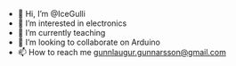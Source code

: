 - 👋 Hi, I’m @IceGulli
- 👀 I’m interested in electronics
- 🌱 I’m currently teaching
- 💞️ I’m looking to collaborate on Arduino
- 📫 How to reach me gunnlaugur.gunnarsson@gmail.com

<!---
IceGulli/IceGulli is a ✨ special ✨ repository because its `README.md` (this file) appears on your GitHub profile.
You can click the Preview link to take a look at your changes.
--->
